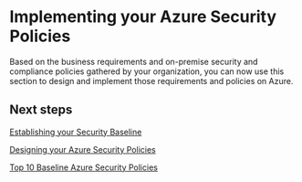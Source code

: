 
# Implementing your Azure Security Policies

Based on the business requirements and on-premise security and compliance policies gathered by your organization, you can now use this section to design and implement those requirements and policies on Azure. 


 



 


## Next steps 


[Establishing your Security Baseline](https://github.com/nmcgregor/Azure-Security/blob/master/2.1-Establishing-your-Security-Baseline.md) 


[Designing your Azure Security Policies](https://github.com/nmcgregor/Azure-Security/blob/master/2.2-Designing-your-Azure-Security-Policies.md)


[Top 10 Baseline Azure Security Policies](https://github.com/nmcgregor/Azure-Security/blob/master/2.3-Top-10-Baseline-Azure-Security-Policies.md) 


 

